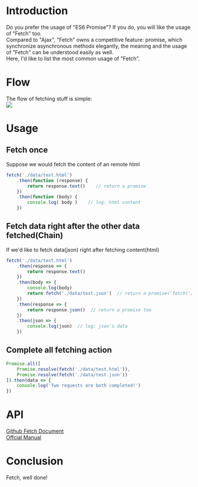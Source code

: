 # Introduction
Do you prefer the usage of "ES6 Promise"? If you do, you will like the usage of "Fetch" too.  
Compared to "Ajax", "Fetch" owns a competitive feature: promise, which synchronize asynchronous methods elegantly, the meaning and the usage of "Fetch"  can be understood easily as well.   
Here, I'd like to list the most common usage of "Fetch". 

# Flow
The flow of fetching stuff is simple:    
![](https://sfault-image.b0.upaiyun.com/381/502/3815021434-595f6cfd6f71b_articlex)   

# Usage
## Fetch once
Suppose we would fetch the content of an remote html
```js
fetch('./data/test.html')
	.then(function (response) {
		return response.text()    // return a promise 
	})
	.then(function (body) {
		console.log( body )    // log: html content
	})
```

## Fetch data right after the other data fetched(Chain)
If we'd like to fetch data(json) right after fetching content(html)
```js
fetch('./data/test.html')
	.then(response => {
		return response.text()
	})
	.then(body => {
		console.log(body)
		return fetch('./data/test.json')  // return a promise(`fetch('/url')` will return a promise ) 
	})
	.then(response => {
		return response.json()  // return a promise too
	})
	.then(json => {
		console.log(json)  // log: json's data
	})
```



## Complete all fetching action
```js
Promise.all([
	Promise.resolve(fetch('./data/test.html')),
	Promise.resolve(fetch('./data/test.json'))
]).then(data => {
	console.log('Two requests are both completed!')
})
```


# API
[Github Fetch Document](https://github.github.io/fetch/)  
[Offcial Manual](https://fetch.spec.whatwg.org/)

# Conclusion
Fetch, well done!
